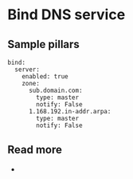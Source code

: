 
# Bind DNS service

## Sample pillars

    bind:
      server:
        enabled: true
        zone:
          sub.domain.com:
            type: master
            notify: False
          1.168.192.in-addr.arpa:
            type: master
            notify: False

## Read more

* 
